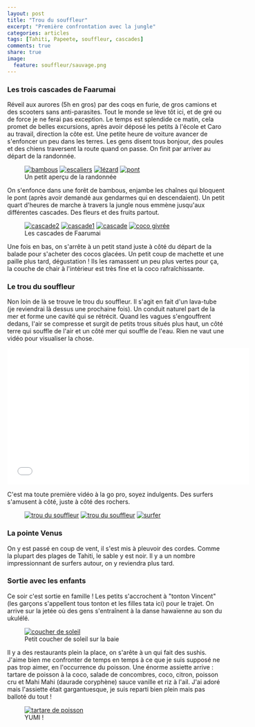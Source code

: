 ```yaml
---
layout: post
title: "Trou du souffleur"
excerpt: "Première confrontation avec la jungle"
categories: articles
tags: [Tahiti, Papeete, souffleur, cascades]
comments: true
share: true
image:
  feature: souffleur/sauvage.png
---
```


### Les trois cascades de Faarumai
Réveil aux aurores (5h en gros) par des coqs en furie, de gros camions et des scooters sans anti-parasites. Tout le monde se lève tôt ici, et de gré ou de force je ne ferai pas exception. Le temps est splendide ce matin, cela promet de belles excursions, après avoir déposé les petits à l'école et Caro au travail, direction la côte est. Une petite heure de voiture avancer de s'enfoncer un peu dans les terres. Les gens disent tous bonjour, des poules et des chiens traversent la route quand on passe. On finit par arriver au départ de la randonnée.

<figure class="half">
	<a href="{{site.url}}/images/souffleur/bambous.jpg"><img src="{{site.url}}/images/souffleur/bambous.jpg" alt="bambous"></a>
	<a href="{{site.url}}/images/souffleur/escaliers.jpg"><img src="{{site.url}}/images/souffleur/escaliers.jpg" alt="escaliers"></a>
	<a href="{{site.url}}/images/souffleur/lezard.jpg"><img src="{{site.url}}/images/souffleur/lezard.jpg" alt="lézard"></a>
	<a href="{{site.url}}/images/souffleur/pont.jpg"><img src="{{site.url}}/images/souffleur/pont.jpg" alt="pont"></a>
	<figcaption>Un petit aperçu de la randonnée</figcaption>	
</figure>

On s'enfonce dans une forêt de bambous, enjambe les chaînes qui bloquent le pont (après avoir demandé aux gendarmes qui en descendaient). Un petit quart d'heures de marche à travers la jungle nous emmène jusqu'aux différentes cascades. Des fleurs et des fruits partout.

<figure class="half">
	<a href="{{site.url}}/images/souffleur/cascade2.jpg"><img src="{{site.url}}/images/souffleur/cascade2.jpg" alt="cascade2"></a>
	<a href="{{site.url}}/images/souffleur/cascade1.jpg"><img src="{{site.url}}/images/souffleur/cascade1.jpg" alt="cascade1"></a>
	<a href="{{site.url}}/images/souffleur/cascade.jpg"><img src="{{site.url}}/images/souffleur/cascade.jpg" alt="cascade"></a>
	<a href="{{site.url}}/images/souffleur/coco.jpg"><img src="{{site.url}}/images/souffleur/coco.jpg" alt="coco givrée"></a>
	<figcaption>Les cascades de Faarumai</figcaption>	
</figure>

Une fois en bas, on s'arrête à un petit stand juste à côté du départ de la balade pour s'acheter des cocos glacées. Un petit coup de machette et une paille plus tard, dégustation !
Ils les ramassent un peu plus vertes pour ça, la couche de chair à l'intérieur est très fine et la coco rafraîchissante.

### Le trou du souffleur
Non loin de là se trouve le trou du souffleur. Il s'agit en fait d'un lava-tube (je reviendrai là dessus une prochaine fois). Un conduit naturel part de la mer et forme une cavité qui se rétrécit. Quand les vagues s'engouffrent dedans, l'air se compresse et surgit de petits trous situés plus haut, un côté terre qui souffle de l'air et un côté mer qui souffle de l'eau.
Rien ne vaut une vidéo pour visualiser la chose.

<iframe width="560" height="315" src="//www.youtube.com/embed/hDx3UEAROsY" frameborder="0"> </iframe>

C'est ma toute première vidéo à la go pro, soyez indulgents.
Des surfers s'amusent à côté, juste à côté des rochers.

<figure class="third">
	<a href="{{site.url}}/images/souffleur/souffleur.jpg"><img src="{{site.url}}/images/souffleur/souffleur.jpg" alt="trou du souffleur"></a>
	<a href="{{site.url}}/images/souffleur/souffleur2.jpg"><img src="{{site.url}}/images/souffleur/souffleur2.jpg" alt="trou du souffleur"></a>
	<a href="{{site.url}}/images/souffleur/surfer.jpg"><img src="{{site.url}}/images/souffleur/surfer.jpg" alt="surfer"></a>
</figure>

### La pointe Venus
On y est passé en coup de vent, il s'est mis à pleuvoir des cordes. Comme la plupart des plages de Tahiti, le sable y est noir. Il y a un nombre impressionnant de surfers autour, on y reviendra plus tard.

### Sortie avec les enfants
Ce soir c'est sortie en famille ! Les petits s'accrochent à "tonton Vincent" (les garçons s'appellent tous tonton et les filles tata ici) pour le trajet. On arrive sur la jetée où des gens s'entraînent à la danse hawaïenne au son du ukulélé.

<figure>
	<a href="{{site.url}}/images/souffleur/coucher.jpg"><img src="{{site.url}}/images/souffleur/coucher.jpg" alt="coucher de soleil"></a>
	<figcaption>Petit coucher de soleil sur la baie</figcaption>	
</figure>

Il y a des restaurants plein la place, on s'arête à un qui fait des sushis. J'aime bien me confronter de temps en temps à ce que je suis supposé ne pas trop aimer, en l'occurrence du poisson. Une énorme assiette arrive : tartare de poisson à la coco, salade de concombres, coco, citron, poisson cru et Mahi Mahi (daurade coryphène) sauce vanille et riz à l'ail. J'ai adoré mais l'assiette était gargantuesque, je suis reparti bien plein mais pas balloté du tout !

<figure>
	<a href="{{site.url}}/images/souffleur/tartare.jpg"><img src="{{site.url}}/images/souffleur/tartare.jpg" alt="tartare de poisson"></a>
	<figcaption>YUMI !</figcaption>	
</figure>
